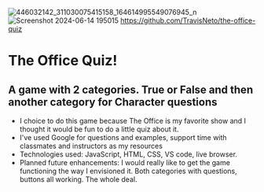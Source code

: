 ![446032142_311030075415158_164614995549076945_n](https://github.com/TravisNeto/the-office-quiz/assets/168302897/0b24652b-0e0e-438a-bdd7-2cfcb726acb2)
![Screenshot 2024-06-14 195015](https://github.com/TravisNeto/the-office-quiz/assets/168302897/db0788cb-2e13-4b5e-bd50-c4456897c8cf)
https://github.com/TravisNeto/the-office-quiz
# The Office Quiz!
## A game with 2 categories. True or False and then another category for Character questions
* I choice to do this game because The Office is my favorite show and I thought it would be fun to do a little quiz about it.
* I've used Google for questions and examples, support time with classmates and instructors as my resources
* Technologies used: JavaScript, HTML, CSS, VS code, live browser.
* Planned future enhancements: I would really like to get the game functioning the way I envisioned it. Both categories with questions, buttons all working. The whole deal.
